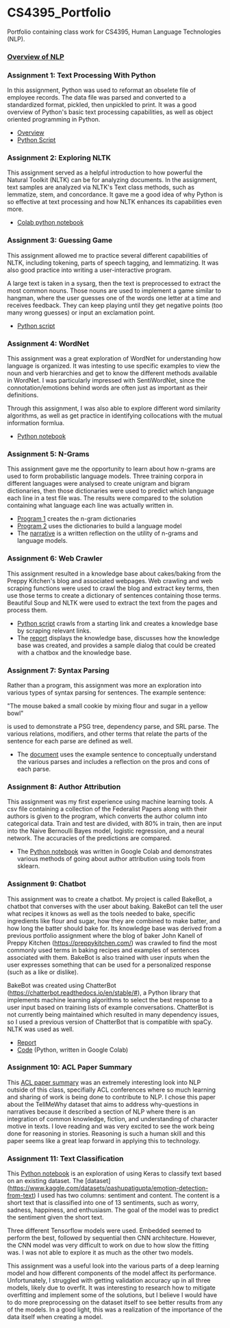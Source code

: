 # CS4395_Portfolio
Portfolio containing class work for CS4395, Human Language Technologies (NLP).

### [Overview of NLP](https://github.com/sba190007/CS4395_Portfolio/blob/33dbf8d2c17d6b8cbd3a62a044ea75d2353614e0/Overview_of_NLP.pdf) 


### Assignment 1: Text Processing With Python
In this assignment, Python was used to reformat an obselete file of employee records. The data file was parsed and converted to a standardized format, pickled, then unpickled to print. It was a good overview of Python's basic text processing capabilities, as well as object oriented programming in Python.

* [Overview](https://github.com/sba190007/CS4395_Portfolio/blob/33a6fcdb4ab6a7bad071452059c618cf556c54c1/Assignment1Overview.pdf)
* [Python Script](https://github.com/sba190007/CS4395_Portfolio/blob/74d995f1f2fa0be7d430b005a9359c9e656a7f17/Homework1_sba190007.py)

### Assignment 2: Exploring NLTK
This assignment served as a helpful introduction to how powerful the Natural Toolkit (NLTK) can be for analyzing documents. In the assignment, text samples are analyzed via NLTK's Text class methods, such as lemmatize, stem, and concordance. It gave me a good idea of why Python is so effective at text processing and how NLTK enhances its capabilities even more. 

* [Colab python notebook](https://github.com/sba190007/CS4395_Portfolio/blob/cc6f7f3119fb8291edfd6f6baf0c7f1024caa25e/CS4395Portfolio2_sba190007ipynb%20-%20Colaboratory.pdf)

### Assignment 3: Guessing Game
This assignment allowed me to practice several different capabilities
of NLTK, including tokening, parts of speech tagging, and lemmatizing.
It was also good practice into writing a user-interactive program. 

A large text is taken in a sysarg, then the text is preprocessed to
extract the most common nouns. Those nouns are used to implement a game similar to hangman, where the user guesses one of the words
one letter at a time and receives feedback. They can keep playing until they get negative points (too many wrong guesses) or input an
exclamation point. 

* [Python script](https://github.com/sba190007/CS4395_Portfolio/blob/a8bde45748fefafef19d0e2a3f4471de8ae7b98a/GuessingGame_sba190007.py)

### Assignment 4: WordNet
This assignment was a great exploration of WordNet for understanding how language is organized. It was intesting to use specific examples to view the noun and verb hierarchies and get to know the different methods available in WordNet. I was particularly impressed with SentiWordNet, since the connotation/emotions behind words are often just as important as their definitions. 

Through this assignment, I was also able to explore different word similarity algorithms, as well as get practice in identifying collocations with the mutual information formlua. 

* [Python notebook](https://github.com/sba190007/CS4395_Portfolio/blob/aa61f164c81372c077823537a2a64fb91a142698/WordNetPortfolioAssignment_sba190007.pdf)

### Assignment 5: N-Grams
This assignment gave me the opportunity to learn about how n-grams are used to form probabilistic language models. Three training corpora in different languages were analysed to create unigram and bigram dictionaries, then those dictionaries were used to predict which language each line in a test file was. The results were compared to the solution containing what language each line was actually written in. 

* [Program 1](https://github.com/sba190007/CS4395_Portfolio/blob/729b4ad508a558a31970f1dfaa330f13414464ed/NGrams_sba190007/Program1_sba190007.py) creates the n-gram dictionaries
* [Program 2](https://github.com/sba190007/CS4395_Portfolio/blob/729b4ad508a558a31970f1dfaa330f13414464ed/NGrams_sba190007/Program2_sba190007.py) uses the dictionaries to build a language model
* The [narrative](https://github.com/sba190007/CS4395_Portfolio/blob/c01a1a8062f6cc0f029546bb0ba79311435a1514/CS4395NGramsNarrative.pdf) is a written reflection on the utility of n-grams and language models.

### Assignment 6: Web Crawler
This assignment resulted in a knowledge base about cakes/baking from the Preppy Kitchen's blog and associated webpages. Web crawling and web scraping functions were used to crawl the blog and extract key terms, then use those terms to create a dictionary of sentences containing those terms. Beautiful Soup and NLTK were used to extract the text from the pages and process them. 

* [Python script](https://github.com/sba190007/CS4395_Portfolio/blob/ebb59a2f3456bf9f678f06c10cadbd3be794c86a/WebCrawler_sba190007/WebCrawler_sba190007.py) crawls from a starting link and creates a knowledge base by scraping relevant links.
* The [report](https://github.com/sba190007/CS4395_Portfolio/blob/ebb59a2f3456bf9f678f06c10cadbd3be794c86a/WebCrawler_sba190007/CS4395WebCrawlerReport_sba190007.pdf) displays the knowledge base, discusses how the knowledge base was created, and provides a sample dialog that could be created with a chatbox and the knowledge base. 

### Assignment 7: Syntax Parsing
Rather than a program, this assignment was more an exploration into various types of syntax parsing for sentences. The example sentence:

"The mouse baked a small cookie by mixing flour and sugar in a yellow bowl"

is used to demonstrate a PSG tree, dependency parse, and SRL parse. The various relations, modifiers, and other terms that relate the parts of the sentence for each parse are defined as well. 

* The [document](https://github.com/sba190007/CS4395_Portfolio/blob/d6216457bc0298eff090d3b0faed39bae3744859/CS4395Portfolio_SyntaxParsing_sba190007.pdf) uses the example sentence to conceptually understand the various parses and includes a reflection on the pros and cons of each parse. 

### Assignment 8: Author Attribution
This assignment was my first experience using machine learning tools. A csv file containing a collection of the Federalist Papers along with their authors is given to the program, which converts the author column into categorical data. Train and test are divided, with 80% in train, then are input into the Naive Bernoulli Bayes model, logistic regression, and a neural network. The accuracies of the predictions are compared.

* The [Python notebook](https://github.com/sba190007/CS4395_Portfolio/blob/9f8ceb7711783bf0679fca69554154b53406c7e9/CS4395AuthorAttribution_sba190007.ipynb%20-%20Colaboratory.pdf) was written in Google Colab and demonstrates various methods of going about author attribution using tools from sklearn.

### Assignment 9: Chatbot
This assignment was to create a chatbot. My project is called BakeBot, a chatbot that converses with the user about baking. BakeBot can tell the user what recipes it knows as well as the tools needed to bake, specific ingredients like flour and sugar, how they are combined to make batter, and how long the batter should bake for. Its knowledge base was derived from a previous portfolio assignment where the blog of baker John Kanell of Preppy Kitchen (https://preppykitchen.com/) was crawled to find the most commonly used terms in baking recipes and examples of sentences associated with them. BakeBot is also trained with user inputs when the user expresses something that can be used for a personalized response (such as a like or dislike).

BakeBot was created using ChatterBot (https://chatterbot.readthedocs.io/en/stable/#), a Python library that implements machine learning algorithms to select the best response to a user input based on training lists of example conversations. ChatterBot is not currently being maintained which resulted in many dependency issues, so I used a previous version of ChatterBot that is compatible with spaCy. NLTK was used as well.

* [Report](https://github.com/sba190007/CS4395_Portfolio/blob/9ce5d8b7307ef0fd14dc71191eb9ef28aee94f77/CS4395_Chatbot_sba190007/CS4395_ChatBotReport_sba190007.pdf)
* [Code](https://github.com/sba190007/CS4395_Portfolio/blob/9ce5d8b7307ef0fd14dc71191eb9ef28aee94f77/CS4395_Chatbot_sba190007/cs4395_chatbot_sba190007.py) (Python, written in Google Colab)

### Assignment 10: ACL Paper Summary
This [ACL paper summary](https://github.com/sba190007/CS4395_Portfolio/blob/b58b155f51f8d67061b447c473dd9f9e4630ab13/CS4395_ACLPaperSummary_sba190007.pdf) was an extremely interesting look into NLP outside of this class, specifially ACL conferences where so much learning and sharing of work is being done to contribute to NLP. I chose this paper about the TellMeWhy dataset that aims to address why-questions in narratives because it described a section of NLP where there is an integration of common knowledge, fiction, and understanding of character motive in texts. I love reading and was very excited to see the work being done for reasoning in stories. Reasoning is such a human skill and this paper seems like a great leap forward in applying this to technology. 

### Assignment 11: Text Classification
This [Python notebook](https://github.com/sba190007/CS4395_Portfolio/blob/26523a6d5348950d0082820b0a4738bbc430d797/CS4395TextClassification_sba190007.ipynb%20-%20Colaboratory.pdf) is an exploration of using Keras to classify text based on an existing dataset. The [dataset] (https://www.kaggle.com/datasets/pashupatigupta/emotion-detection-from-text) I used has two columns: sentiment and content. The content is a short text that is classified into one of 13 sentiments, such as worry, sadness, happiness, and enthusiasm. The goal of the model was to predict the sentiment given the short text. 

Three different Tensorflow models were used. Embedded seemed to perform the best, followed by sequential then CNN architecture. However, the CNN model was very difficult to work on due to how slow the fitting was. I was not able to explore it as much as the other two models. 

This assignment was a useful look into the various parts of a deep learning model and how different components of the model affect its performance. Unfortunately, I struggled with getting validation accuracy up in all three models, likely due to overfit. It was interesting to research how to mitigate overfitting and implement some of the solutions, but I believe I would have to do more preprocessing on the dataset itself to see better results from any of the models. In a good light, this was a realization of the importance of the data itself when creating a model. 
